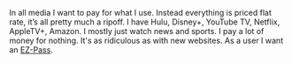 In all media I want to pay for what I use. Instead everything is priced flat rate, it’s all pretty much a ripoff. I have Hulu, Disney+, YouTube TV, Netflix, AppleTV+, Amazon. I mostly just watch news and sports. I pay a lot of money for nothing. It's as ridiculous as with new websites. As a user I want an <a href="http://scripting.com/2020/08/06/133617.html?title=moneyForNews">EZ-Pass</a>.
